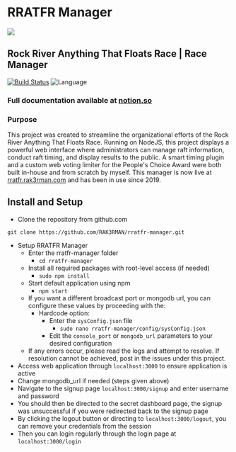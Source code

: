 # RRATFR Manager

![](./static/img/demo/landingpage.png)

## Rock River Anything That Floats Race | Race Manager
[![Build Status](https://travis-ci.org/RAK3RMAN/rratfr-manager.svg?branch=master)](https://travis-ci.org/RAK3RMAN/rratfr-manager)
![Language](https://img.shields.io/badge/language-HTML/NodeJS-informational.svg?style=flat)

### Full documentation available at [notion.so](https://www.notion.so/a41e54eb6c05450b9d0787a8c5d98928?v=aa4705b0b97442f68cd8ff68766ac138)

### Purpose
This project was created to streamline the organizational efforts of the Rock River Anything That Floats Race. Running on NodeJS, this project displays a powerful web interface where administrators can manage raft information, conduct raft timing, and display results to the public. A smart timing plugin and a custom web voting limiter for the People's Choice Award were both built in-house and from scratch by myself. This manager is now live at [rratfr.rak3rman.com](https://rratfr.rak3rman.com) and has been in use since 2019.

## Install and Setup
- Clone the repository from github.com
```
git clone https://github.com/RAK3RMAN/rratfr-manager.git
```
- Setup RRATFR Manager
    - Enter the rratfr-manager folder
        - `cd rratfr-manager`
    - Install all required packages with root-level access (if needed)
        - `sudo npm install`    
    - Start default application using npm
        - `npm start`
    - If you want a different broadcast port or mongodb url, you can configure these values by proceeding with the:
        - Hardcode option:
            - Enter the `sysConfig.json` file
                - `sudo nano rratfr-manager/config/sysConfig.json`
            - Edit the `console_port` or `mongodb_url` parameters to your desired configuration
    - If any errors occur, please read the logs and attempt to resolve. If resolution cannot be achieved, post in the issues under this project. 
- Access web application through `localhost:3000` to ensure application is active
- Change mongodb_url if needed (steps given above)
- Navigate to the signup page `localhost:3000/signup` and enter username and password
- You should then be directed to the secret dashboard page, the signup was unsuccessful if you were redirected back to the signup page
- By clicking the logout button or directing to `localhost:3000/logout`, you can remove your credentials from the session
- Then you can login regularly through the login page at `localhost:3000/login`
